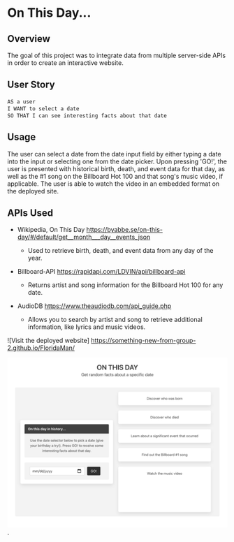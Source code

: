 # On This Day...

## Overview
The goal of this project was to integrate data from multiple server-side APIs in order to create an interactive website. 

## User Story
```
AS a user
I WANT to select a date
SO THAT I can see interesting facts about that date
```

## Usage
The user can select a date from the date input field by either typing a date into the input or selecting one from the date picker. Upon pressing 'GO!', the user is presented with historical birth, death, and event data for that day, as well as the #1 song on the Billboard Hot 100 and that song's music video, if applicable. The user is able to watch the video in an embedded format on the deployed site.

## APIs Used
* Wikipedia, On This Day https://byabbe.se/on-this-day/#/default/get__month___day__events_json
    - Used to retrieve birth, death, and event data from any day of the year. 

* Billboard-API https://rapidapi.com/LDVIN/api/billboard-api
    - Returns artist and song information for the Billboard Hot 100 for any date.

* AudioDB https://www.theaudiodb.com/api_guide.php
    - Allows you to search by artist and song to retrieve additional information, like lyrics and music videos.


![Visit the deployed website] https://something-new-from-group-2.github.io/FloridaMan/

![A screenshot of the deployed website](assets/images/OnThisDay.png).